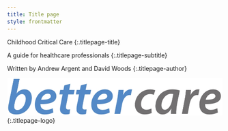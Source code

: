 ```yaml
---
title: Title page
style: frontmatter
---
```


Childhood Critical Care
{:.titlepage-title}

A guide for healthcare professionals
{:.titlepage-subtitle}

Written by Andrew Argent and David Woods
{:.titlepage-author}

![Bettercare logo](images/bettercare-logo.jpg){:.titlepage-logo}
